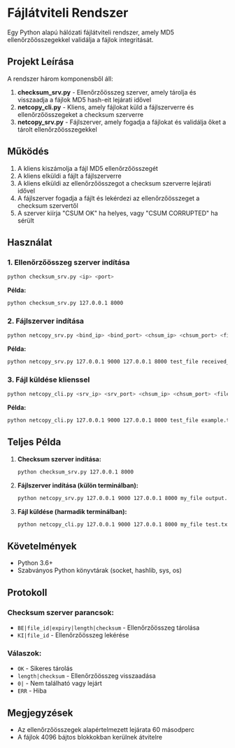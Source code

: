 # Fájlátviteli Rendszer

Egy Python alapú hálózati fájlátviteli rendszer, amely MD5 ellenőrzőösszegekkel validálja a fájlok integritását.

## Projekt Leírása

A rendszer három komponensből áll:

1. **checksum_srv.py** - Ellenőrzőösszeg szerver, amely tárolja és visszaadja a fájlok MD5 hash-eit lejárati idővel
2. **netcopy_cli.py** - Kliens, amely fájlokat küld a fájlszerverre és ellenőrzőösszegeket a checksum szerverre
3. **netcopy_srv.py** - Fájlszerver, amely fogadja a fájlokat és validálja őket a tárolt ellenőrzőösszegekkel

## Működés

1. A kliens kiszámolja a fájl MD5 ellenőrzőösszegét
2. A kliens elküldi a fájlt a fájlszerverre
3. A kliens elküldi az ellenőrzőösszegot a checksum szerverre lejárati idővel
4. A fájlszerver fogadja a fájlt és lekérdezi az ellenőrzőösszeget a checksum szervertől
5. A szerver kiírja "CSUM OK" ha helyes, vagy "CSUM CORRUPTED" ha sérült

## Használat

### 1. Ellenőrzőösszeg szerver indítása

```bash
python checksum_srv.py <ip> <port>
```

**Példa:**
```bash
python checksum_srv.py 127.0.0.1 8000
```

### 2. Fájlszerver indítása

```bash
python netcopy_srv.py <bind_ip> <bind_port> <chsum_ip> <chsum_port> <file_id> <output_file>
```

**Példa:**
```bash
python netcopy_srv.py 127.0.0.1 9000 127.0.0.1 8000 test_file received_file.txt
```

### 3. Fájl küldése klienssel

```bash
python netcopy_cli.py <srv_ip> <srv_port> <chsum_ip> <chsum_port> <file_id> <file_path>
```

**Példa:**
```bash
python netcopy_cli.py 127.0.0.1 9000 127.0.0.1 8000 test_file example.txt
```

## Teljes Példa

1. **Checksum szerver indítása:**
   ```bash
   python checksum_srv.py 127.0.0.1 8000
   ```

2. **Fájlszerver indítása (külön terminálban):**
   ```bash
   python netcopy_srv.py 127.0.0.1 9000 127.0.0.1 8000 my_file output.txt
   ```

3. **Fájl küldése (harmadik terminálban):**
   ```bash
   python netcopy_cli.py 127.0.0.1 9000 127.0.0.1 8000 my_file test.txt
   ```

## Követelmények

- Python 3.6+
- Szabványos Python könyvtárak (socket, hashlib, sys, os)

## Protokoll

### Checksum szerver parancsok:
- `BE|file_id|expiry|length|checksum` - Ellenőrzőösszeg tárolása
- `KI|file_id` - Ellenőrzőösszeg lekérése

### Válaszok:
- `OK` - Sikeres tárolás
- `length|checksum` - Ellenőrzőösszeg visszaadása
- `0|` - Nem található vagy lejárt
- `ERR` - Hiba

## Megjegyzések

- Az ellenőrzőösszegek alapértelmezett lejárata 60 másodperc
- A fájlok 4096 bájtos blokkokban kerülnek átvitelre
